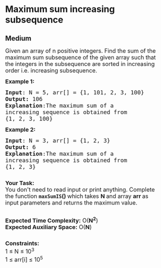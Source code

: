 # Maximum sum increasing subsequence
## Medium 
<div class="problem-statement">
                <p></p><p><span style="font-size:18px">Given an array of n positive integers. Find the sum of the maximum sum subsequence of the given array such that the integers in the subsequence are sorted in increasing order i.e. increasing subsequence.&nbsp;</span></p>

<p><span style="font-size:18px"><strong>Example 1:</strong></span></p>

<pre style="position: relative;"><span style="font-size:18px"><strong>Input</strong>: N = 5, arr[] = {1, 101, 2, 3, 100} 
<strong>Output:</strong> 106
<strong>Explanation</strong>:The maximum sum of a
increasing sequence is obtained from
{1, 2, 3, 100}</span><div class="open_grepper_editor" title="Edit &amp; Save To Grepper"></div></pre>

<p><span style="font-size:18px"><strong>Example 2:</strong></span></p>

<pre style="position: relative;"><span style="font-size:18px"><strong>Input</strong>: N = 3, arr[] = {1, 2, 3}
<strong>Output:</strong> 6
<strong>Explanation</strong>:The maximum sum of a
increasing sequence is obtained from
{1, 2, 3}</span><div class="open_grepper_editor" title="Edit &amp; Save To Grepper"></div></pre>

<p><br>
<span style="font-size:18px"><strong>Your Task:&nbsp;&nbsp;</strong><br>
You don't need to read input or print anything. Complete the function <strong><code>maxSumIS</code>()&nbsp;</strong>which takes <strong>N </strong>and array <strong>arr </strong>as input parameters and returns the maximum value.</span></p>

<p><br>
<span style="font-size:18px"><strong>Expected Time Complexity:</strong> O(<strong>N<sup>2</sup></strong>)<br>
<strong>Expected Auxiliary Space:</strong> O(<strong>N</strong>)</span></p>

<p><br>
<span style="font-size:18px"><strong>Constraints:</strong><br>
1 ≤ N ≤ 10<sup>3</sup></span><br>
<span style="font-size:18px">1 ≤ arr[i] ≤ 10<sup>5</sup></span></p>
 <p></p>
            </div>
